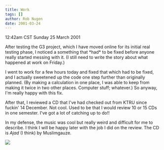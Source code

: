 ```yaml
---
title: Work
tags: []
author: Rob Nugen
date: 2001-03-24
---
```


<title>Work</title>
<p class=date>12:42am CST Sunday 25 March 2001</p>

<p>After testing the G3 project, which I have moved online for its
initial real testing phase, I noticed a something that *had* to be
fixed before anyone really started messing with it.  (I still need to
write the story about what happened at work on Friday.)</p>

<p>I went to work for a few hours today and fixed that which had to be
fixed, and I actually sweetened up the code one step further than
originally planned.  (By making a calculation in one place, I was able
to keep from making it twice in two other places.  Computer stuff;
whatever.)  So anyway, I'm really happy with this fix.</p>

<p>After that, I reviewed a CD that I've had checked out from KTRU
since fuckin' 14 December.  Not cool.  Used to be that I would review
10 or 15 CDs in one semester.  I've got a lot of catching up to
do!!</p>

<p>In my defense, the music was cool but really weird and difficult
for me to describe.  I think I will be happy later with the job I did
on the review.  The CD is <em>Ajad</em> (I think) by Muslimgauze.

<p><img src='/images/rob/wL-ROB.gif'/></p>


